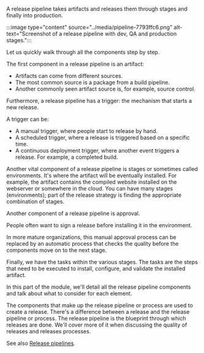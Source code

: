 A release pipeline takes artifacts and releases them through stages and finally into production.

:::image type="content" source="../media/pipeline-7793ffc6.png" alt-text="Screenshot of a release pipeline with dev, QA and production stages.":::


Let us quickly walk through all the components step by step.

The first component in a release pipeline is an artifact:

 -  Artifacts can come from different sources.
 -  The most common source is a package from a build pipeline.
 -  Another commonly seen artifact source is, for example, source control.

Furthermore, a release pipeline has a trigger: the mechanism that starts a new release.

A trigger can be:

 -  A manual trigger, where people start to release by hand.
 -  A scheduled trigger, where a release is triggered based on a specific time.
 -  A continuous deployment trigger, where another event triggers a release. For example, a completed build.

Another vital component of a release pipeline is stages or sometimes called environments. It's where the artifact will be eventually installed. For example, the artifact contains the compiled website installed on the webserver or somewhere in the cloud. You can have many stages (environments); part of the release strategy is finding the appropriate combination of stages.

Another component of a release pipeline is approval.

People often want to sign a release before installing it in the environment.

In more mature organizations, this manual approval process can be replaced by an automatic process that checks the quality before the components move on to the next stage.

Finally, we have the tasks within the various stages. The tasks are the steps that need to be executed to install, configure, and validate the installed artifact.

In this part of the module, we'll detail all the release pipeline components and talk about what to consider for each element.

The components that make up the release pipeline or process are used to create a release. There's a difference between a release and the release pipeline or process. The release pipeline is the blueprint through which releases are done. We'll cover more of it when discussing the quality of releases and releases processes.

See also [Release pipelines](/azure/devops/pipelines/release).
